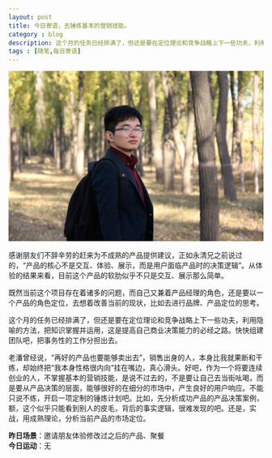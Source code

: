 ```yaml
---
layout: post
title: 今日寄语，去锤炼基本的营销技能。
category : blog
description: 这个月的任务已经排满了，但还是要在定位理论和竞争战略上下一些功夫，利用隐喻的方法，把知识掌握并运用，这是提高自己商业决策能力的必经之路。快快组建团队吧，把事务性的工作分担出去。   
tags : [随笔,每日寄语]
---
```


![](/assets/images/post/20141110.jpg)

感谢朋友们不辞辛劳的赶来为不成熟的产品提供建议，正如永清兄之前说过的，“产品的核心不是交互、体验、展示，而是用户面临产品时的决策逻辑”。从体验的结果来看，目前这个产品的软肋似乎不只是交互、展示那么简单。

既然当前这个项目存在着诸多的问题，而自己又兼着产品经理的角色，还是要以一个产品的角色定位，去想着改善当前的现状，比如去进行品牌、产品定位的思考。

这个月的任务已经排满了，但还是要在定位理论和竞争战略上下一些功夫，利用隐喻的方法，把知识掌握并运用，这是提高自己商业决策能力的必经之路。快快组建团队吧，把事务性的工作分担出去。  

老潘曾经说，“再好的产品也要能够卖出去”，销售出身的人，本身比我就果断和干练，却始终把“我本身性格很内向”挂在嘴边，真心滑头。好吧，作为一个将要连续创业的人，不掌握基本的营销技能，是说不过去的，不是要让自己去当街吆喝，而是要从产品决策的层面，能够很好的在细分的市场中，产生良好的用户响应。不能只说不练，开启一项定制的锤炼计划吧。比如，先分析成功产品的产品决策案例，额，这个似乎只能看到别人的皮毛，背后的事实逻辑，很难发现的吧。还是，实战，用成熟理论，分析当前产品的市场定位。  


**昨日场景**：邀请朋友体验修改过之后的产品、聚餐  
**今日运动**：无

